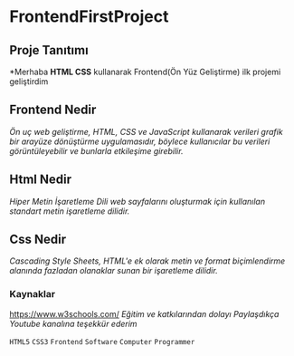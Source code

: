 # FrontendFirstProject

## Proje Tanıtımı 

*Merhaba  **HTML CSS** kullanarak  Frontend(Ön Yüz Geliştirme) ilk projemi geliştirdim

## Frontend Nedir

*Ön uç web geliştirme, HTML, CSS ve JavaScript kullanarak verileri grafik bir arayüze dönüştürme uygulamasıdır, böylece kullanıcılar bu verileri görüntüleyebilir ve bunlarla etkileşime girebilir.*

## Html Nedir 

*Hiper Metin İşaretleme Dili web sayfalarını oluşturmak için kullanılan standart metin işaretleme dilidir.*

## Css Nedir

*Cascading Style Sheets, HTML'e ek olarak metin ve format biçimlendirme alanında fazladan olanaklar sunan bir işaretleme dilidir.*


### Kaynaklar ###
https://www.w3schools.com/
*Eğitim ve katkılarından dolayı Paylaşdıkça Youtube kanalına teşekkür ederim*

```HTML5``` ```CSS3``` ```Frontend``` ```Software``` ```Computer``` ```Programmer``` 
